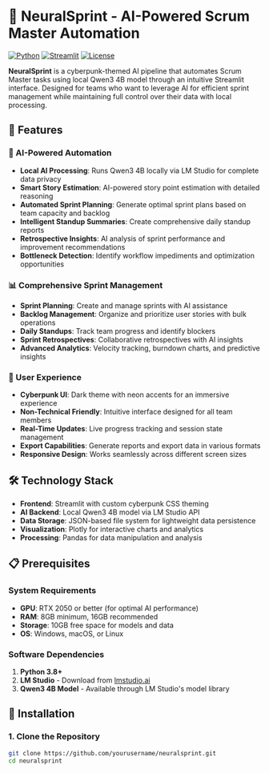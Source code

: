 # 🤖 NeuralSprint - AI-Powered Scrum Master Automation

[![Python](https://img.shields.io/badge/Python-3.8%2B-blue)](https://python.org)
[![Streamlit](https://img.shields.io/badge/Streamlit-1.28%2B-red)](https://streamlit.io)
[![License](https://img.shields.io/badge/License-MIT-green)](LICENSE)

**NeuralSprint** is a cyberpunk-themed AI pipeline that automates Scrum Master tasks using local Qwen3 4B model through an intuitive Streamlit interface. Designed for teams who want to leverage AI for efficient sprint management while maintaining full control over their data with local processing.

## 🚀 Features

### 🤖 AI-Powered Automation
- **Local AI Processing**: Runs Qwen3 4B locally via LM Studio for complete data privacy
- **Smart Story Estimation**: AI-powered story point estimation with detailed reasoning
- **Automated Sprint Planning**: Generate optimal sprint plans based on team capacity and backlog
- **Intelligent Standup Summaries**: Create comprehensive daily standup reports
- **Retrospective Insights**: AI analysis of sprint performance and improvement recommendations
- **Bottleneck Detection**: Identify workflow impediments and optimization opportunities

### 📊 Comprehensive Sprint Management
- **Sprint Planning**: Create and manage sprints with AI assistance
- **Backlog Management**: Organize and prioritize user stories with bulk operations
- **Daily Standups**: Track team progress and identify blockers
- **Sprint Retrospectives**: Collaborative retrospectives with AI insights
- **Advanced Analytics**: Velocity tracking, burndown charts, and predictive insights

### 🎯 User Experience
- **Cyberpunk UI**: Dark theme with neon accents for an immersive experience
- **Non-Technical Friendly**: Intuitive interface designed for all team members
- **Real-Time Updates**: Live progress tracking and session state management
- **Export Capabilities**: Generate reports and export data in various formats
- **Responsive Design**: Works seamlessly across different screen sizes

## 🛠️ Technology Stack

- **Frontend**: Streamlit with custom cyberpunk CSS theming
- **AI Backend**: Local Qwen3 4B model via LM Studio API
- **Data Storage**: JSON-based file system for lightweight data persistence
- **Visualization**: Plotly for interactive charts and analytics
- **Processing**: Pandas for data manipulation and analysis

## 📋 Prerequisites

### System Requirements
- **GPU**: RTX 2050 or better (for optimal AI performance)
- **RAM**: 8GB minimum, 16GB recommended
- **Storage**: 10GB free space for models and data
- **OS**: Windows, macOS, or Linux

### Software Dependencies
1. **Python 3.8+**
2. **LM Studio** - Download from [lmstudio.ai](https://lmstudio.ai)
3. **Qwen3 4B Model** - Available through LM Studio's model library

## 🚀 Installation

### 1. Clone the Repository
```bash
git clone https://github.com/yourusername/neuralsprint.git
cd neuralsprint
